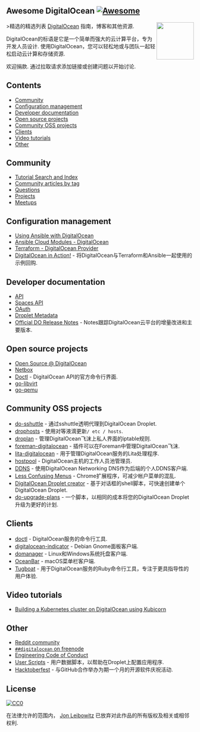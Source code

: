 ## Awesome DigitalOcean [![Awesome](https://awesome.re/badge.svg)](https://awesome.re)

[<img src="https://raw.githubusercontent.com/jonleibowitz/awesome-digitalocean/master/media/DO_Logo.png" align="right" width="100">](https://www.digitalocean.com/)

&gt;精选的精选列表 [DigitalOcean](https://www.digitalocean.com) 指南，博客和其他资源.

 DigitalOcean的标语是它是一个简单而强大的云计算平台，专为开发人员设计.  使用DigitalOcean，您可以轻松地或与团队一起轻松启动云计算和存储资源. 

 欢迎捐款.  通过拉取请求添加链接或创建问题以开始讨论.


## Contents

- [Community](#community)
- [Configuration management](#configuration-management)
- [Developer documentation](#developer-documentation)
- [Open source projects](#open-source-projects)
- [Community OSS projects](#community-oss-projects)
- [Clients](#clients)
- [Video tutorials](#video-tutorials)
- [Other](#other)


## Community

- [Tutorial Search and Index](https://www.digitalocean.com/community/tutorials)
- [Community articles by tag](https://www.digitalocean.com/community/tags)
- [Questions](https://www.digitalocean.com/community/questions)
- [Projects](https://www.digitalocean.com/community/projects)
- [Meetups](https://www.meetup.com/pro/digitalocean/)

## Configuration management

- [Using Ansible with DigitalOcean](https://the.binbashtheory.com/using-ansible-with-digitalocean/)
- [Ansible Cloud Modules - DigitalOcean](http://docs.ansible.com/ansible/list_of_cloud_modules.html#digital-ocean)
- [Terraform - DigitalOcean Provider](https://www.terraform.io/docs/providers/do/)
- [DigitalOcean in Action!](https://github.com/keinohguchi/do-in-action) - 将DigitalOcean与Terraform和Ansible一起使用的示例回购.

## Developer documentation

- [API](https://developers.digitalocean.com/documentation/v2/)
- [Spaces API](https://developers.digitalocean.com/documentation/spaces/)
- [OAuth](https://developers.digitalocean.com/documentation/oauth/)
- [Droplet Metadata](https://developers.digitalocean.com/documentation/metadata/)
- [Official DO Release Notes](https://www.digitalocean.com/docs/release-notes/) -  Notes跟踪DigitalOcean云平台的增量改进和主要版本.

## Open source projects

- [Open Source @ DigitalOcean](https://developers.digitalocean.com/opensource/)
- [Netbox](https://github.com/digitalocean/netbox)
- [Doctl](https://github.com/digitalocean/doctl) -  DigitalOcean API的官方命令行界面.
- [go-libvirt](https://github.com/digitalocean/go-libvirt)
- [go-qemu](https://github.com/digitalocean/go-qemu)

## Community OSS projects

- [do-sshuttle](https://github.com/f/do-sshuttle) - 通过sshuttle透明代理到DigitalOcean Droplet.
- [drophosts](https://github.com/qmx/drophosts) - 使用对等液滴更新`/ etc / hosts`.
- [droplan](https://github.com/tam7t/droplan) - 管理DigitalOcean飞沫上私人界面的iptable规则.
- [foreman-digitalocean](https://github.com/theforeman/foreman-digitalocean) - 插件可以在Foreman中管理DigitalOcean飞沫.
- [lita-digitalocean](https://github.com/jimmycuadra/lita-digitalocean) - 用于管理DigitalOcean服务的Lita处理程序.
- [hostpool](https://github.com/progrium/hostpool) -  DigitalOcean主机的工作人员池管理员.
- [DDNS](https://github.com/skibish/ddns) - 使用DigitalOcean Networking DNS作为后端的个人DDNS客户端.
- [Less Confusing Menus](https://github.com/addpipe/Less-Confusing-Digital-Ocean-Menus) -  Chrome扩展程序，可减少帐户菜单的混乱.
- [DigitalOcean Droplet creator](https://github.com/NicholasPCole/dodc) - 基于对话框的shell脚本，可快速创建单个DigitalOcean Droplet.
- [do-upgrade-plans](https://github.com/bjornjohansen/do-upgrade-plans) - 一个脚本，以相同的成本将您的DigitalOcean Droplet升级为更好的计划.

## Clients

- [doctl](https://github.com/digitalocean/doctl) -  DigitalOcean服务的命令行工具.
- [digitalocean-indicator](https://github.com/andrewsomething/digitalocean-indicator) -  Debian Gnome面板客户端.
- [domanager](https://github.com/itohnobue/domanager) -  Linux和Windows系统托盘客户端.
- [OceanBar](https://github.com/terhechte/OceanBar) -  macOS菜单栏客户端.
- [Tugboat](https://github.com/pearkes/tugboat) - 用于DigitalOcean服务的Ruby命令行工具，专注于更具指导性的用户体验.

## Video tutorials

- [Building a Kubernetes cluster on DigitalOcean using Kubicorn](https://www.youtube.com/watch?v=XpxgSZ3dspE)

## Other

- [Reddit community](https://www.reddit.com/r/digital_ocean/)
- [`##digitalocean` on freenode](https://webchat.freenode.net/)
- [Engineering Code of Conduct](https://github.com/digitalocean/engineering-code-of-conduct)
- [User Scripts](https://github.com/digitalocean/do_user_scripts) - 用户数据脚本，以帮助在Droplet上配置应用程序.
- [Hacktoberfest](https://hacktoberfest.digitalocean.com/) - 与GitHub合作举办为期一个月的开源软件庆祝活动.

## License

[![CC0](http://mirrors.creativecommons.org/presskit/buttons/88x31/svg/cc-zero.svg)](https://creativecommons.org/publicdomain/zero/1.0/)

在法律允许的范围内， [Jon Leibowitz](https://github.com/jonleibowitz) 已放弃对此作品的所有版权及相关或相邻权利.
